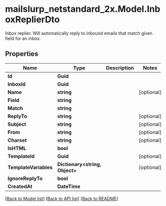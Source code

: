 # mailslurp_netstandard_2x.Model.InboxReplierDto
Inbox replier. Will automatically reply to inbound emails that match given field for an inbox.

## Properties

Name | Type | Description | Notes
------------ | ------------- | ------------- | -------------
**Id** | **Guid** |  | 
**InboxId** | **Guid** |  | 
**Name** | **string** |  | [optional] 
**Field** | **string** |  | 
**Match** | **string** |  | 
**ReplyTo** | **string** |  | [optional] 
**Subject** | **string** |  | [optional] 
**From** | **string** |  | [optional] 
**Charset** | **string** |  | [optional] 
**IsHTML** | **bool** |  | 
**TemplateId** | **Guid** |  | [optional] 
**TemplateVariables** | **Dictionary&lt;string, Object&gt;** |  | [optional] 
**IgnoreReplyTo** | **bool** |  | 
**CreatedAt** | **DateTime** |  | 

[[Back to Model list]](../README#documentation-for-models) [[Back to API list]](../README#documentation-for-api-endpoints) [[Back to README]](../README)

